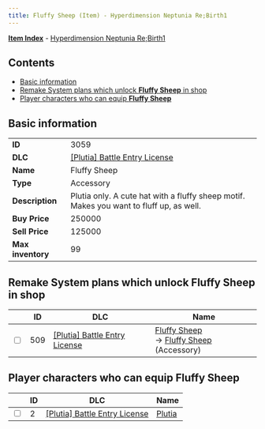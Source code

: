 ```yaml
---
title: Fluffy Sheep (Item) - Hyperdimension Neptunia Re;Birth1
---
```


[**Item Index**](/neptunia/rb1/item/index.html) - [Hyperdimension Neptunia Re;Birth1](/neptunia/rb1)

## Contents

- [Basic information](#basic-information)
- [Remake System plans which unlock **Fluffy Sheep** in shop](#remake-system-plans-which-unlock-fluffy-sheep-in-shop)
- [Player characters who can equip **Fluffy Sheep**](#player-characters-who-can-equip-fluffy-sheep)
## Basic information

|   |   |
| -- | -- |
| **ID** | 3059 |
| **DLC** | [[Plutia] Battle Entry License](/neptunia/rb1/dlc/7-plutia.html) |
| **Name** | Fluffy Sheep |
| **Type** | Accessory |
| **Description** | Plutia only. A cute hat with a fluffy sheep motif. Makes you want to fluff up, as well. |
| **Buy Price** | 250000 |
| **Sell Price** | 125000 |
| **Max inventory** | 99 |


## Remake System plans which unlock **Fluffy Sheep** in shop

|    | ID | DLC | Name |
| -- | -- | --- | ---- |
| <input type="checkbox" id="rb1-remake-7-509" class="trackbox" /> | 509 | [[Plutia] Battle Entry License](/neptunia/rb1/dlc/7-plutia.html) | [Fluffy Sheep](/neptunia/rb1/remake/7-509-fluffy-sheep.html)<br /> → [Fluffy Sheep](/neptunia/rb1/item/7-3059-fluffy-sheep.html) (Accessory) |


## Player characters who can equip **Fluffy Sheep**

|    | ID | DLC | Name |
| -- | -- | --- | ---- |
| <input type="checkbox" id="rb1-player-7-2" class="trackbox" /> | 2 | [[Plutia] Battle Entry License](/neptunia/rb1/dlc/7-plutia.html) | [Plutia](/neptunia/rb1/player/7-2-plutia.html) |
